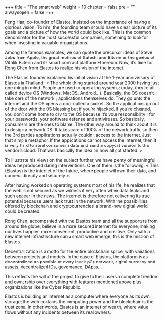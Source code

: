 +++
title = "The smart web"
weight = 10
chapter = false
pre = "<i class='fa ela-page'></i>"
alwaysopen = false
+++

Feng Han, co-founder of Elastos, insisted on the importance of having a glorious vision. To him, the founding team should have a clear picture of its goals and a picture of how the world could look like. This is the common denominator for the most successful companies, something to look for when investing in valuable organizations.

Among the famous examples, we can quote the precursor ideas of Steve Jobs from Apple, the great motives of Satoshi and Bitcoin or the genius of Vitalik Buterin and its smart contract platform Ethereum. Now, it’s time for Rong Chen from Elastos to realize his vision of the internet.

The Elastos founder explained his initial vision at the 1-year anniversary of Elastos in Thailand : « The whole thing started around year 2000 having just one thing in mind. People are used to operating systems; today, they’re all called device OS (Windows, MacOS, Android…). Basically, the OS doesn’t take care of the network ; applications themselves do. They go unto the internet and the OS opens a door called a socket. So the applications go out of the door with the OS blessing but if you’re hijacked, if you’re cheated, you don’t come home to cry to the OS because it’s your responsibility ; for your passwords, your software defense and antiviruses. So basically, consumers are the ones to blame. The other way around to think about it is to design a network OS. It takes care of 100% of the network traffic so then the 3rd parties applications actually couldn’t access to the internet. Just that simple metaphor. If the applications cannot access the internet, then it is very hard to steal consumer’s data and send a copycat version to the vendor’s cloud. That was basically the idea on how all got started. »

To illustrate his views on the subject further, we have plenty of meaningful ideas he produced during interventions. One of them is the following: « This (Elastos) is the internet of the future, where people will own their data, and connect directly and securely ».

After having worked on operating systems most of his life, he realizes that the web is not secured as we witness it very often when data leaks and such appear in the news. The internet is therefore not delivering its true potential because users lack trust in the network. With the possibilities offered by blockchain and cryptocurrencies, a brand-new digital world could be created.

Rong Chen, accompanied with the Elastos team and all the supporters from around the globe, believe in a more secured internet for everyone; making our lives happier, more convenient, productive and creative. Only with a new internet infrastructure can a smart web emerge, this is the mission of Elastos.

Decentralization is a motto for the entire blockchain space, with variations between projects and models. In the case of Elastos, the platform is as decentralized as possible at every level: p2p network, digital currency and assets, decentralized IDs, governance, DApps…

This reflects the will of the project to give to their users a complete freedom and ownership over everything with features mentioned above plus organizations like the Cyber Republic.

Elastos is building an internet as a computer where everyone as its own storage; the web contains the computing power and the blockchain is the trust zone. In other words, Elastos is an internet of wealth, where value flows without any incidents between its real owners.

